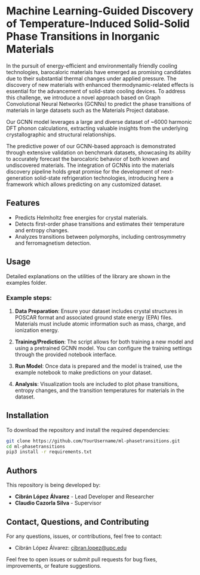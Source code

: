 # Machine Learning-Guided Discovery of Temperature-Induced Solid-Solid Phase Transitions in Inorganic Materials

In the pursuit of energy-efficient and environmentally friendly cooling technologies, barocaloric materials have emerged as promising candidates due to their substantial thermal changes under applied pressure. The discovery of new materials with enhanced thermodynamic-related effects is essential for the advancement of solid-state cooling devices. To address this challenge, we introduce a novel approach based on Graph Convolutional Neural Networks (GCNNs) to predict the phase transitions of materials in large datasets such as the Materials Project database.
    
Our GCNN model leverages a large and diverse dataset of ~6000 harmonic DFT phonon calculations, extracting valuable insights from the underlying crystallographic and structural relationships.
    
The predictive power of our GCNN-based approach is demonstrated through extensive validation on benchmark datasets, showcasing its ability to accurately forecast the barocaloric behavior of both known and undiscovered materials. The integration of GCNNs into the materials discovery pipeline holds great promise for the development of next-generation solid-state refrigeration technologies, introducing here a framework which allows predicting on any customized dataset.

## Features

- Predicts Helmholtz free energies for crystal materials.
- Detects first-order phase transitions and estimates their temperature and entropy changes.
- Analyzes transitions between polymorphs, including centrosymmetry and ferromagnetism detection.

## Usage

Detailed explanations on the utilities of the library are shown in the examples folder.

### Example steps:

1. **Data Preparation**: Ensure your dataset includes crystal structures in POSCAR format and associated ground state energy (EPA) files. Materials must include atomic information such as mass, charge, and ionization energy.
   
2. **Training/Prediction**: The script allows for both training a new model and using a pretrained GCNN model. You can configure the training settings through the provided notebook interface.

3. **Run Model**: Once data is prepared and the model is trained, use the example notebook to make predictions on your dataset.

4. **Analysis**: Visualization tools are included to plot phase transitions, entropy changes, and the transition temperatures for materials in the dataset.

## Installation

To download the repository and install the required dependencies:

```bash
git clone https://github.com/YourUsername/ml-phasetransitions.git
cd ml-phasetransitions
pip3 install -r requirements.txt
```

## Authors

This repository is being developed by:

- **Cibrán López Álvarez** - Lead Developer and Researcher
- **Claudio Cazorla Silva** - Supervisor

## Contact, Questions, and Contributing

For any questions, issues, or contributions, feel free to contact:

- Cibrán López Álvarez: [cibran.lopez@upc.edu](mailto:cibran.lopez@upc.edu)

Feel free to open issues or submit pull requests for bug fixes, improvements, or feature suggestions.

